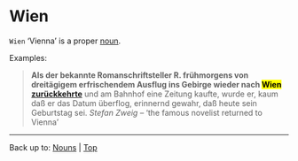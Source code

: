 # Wien

`Wien` ‘Vienna’ is a proper [noun](../../index.md).

Examples:

> **Als der bekannte Romanschriftsteller R. frühmorgens von dreitägigem erfrischendem Ausflug ins Gebirge wieder nach <mark>Wien</mark> [zurückkehrte](../../../verbs/z/zu/zurueckkehren.md)** und am Bahnhof eine Zeitung kaufte, wurde er, kaum daß er das Datum überflog, erinnernd gewahr, daß heute sein Geburtstag sei.  *Stefan Zweig* – ‘the famous novelist returned to Vienna’

----

Back up to: [Nouns](../../index.md) | [Top](../../../index.md)
